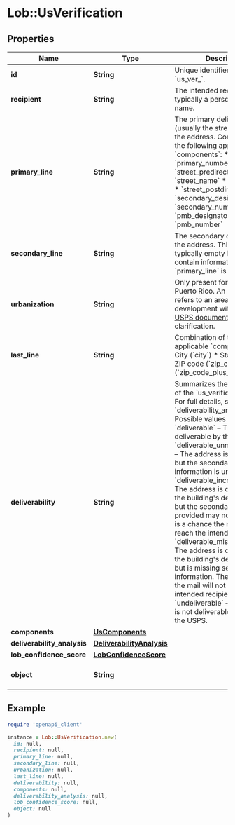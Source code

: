 # Lob::UsVerification

## Properties

| Name | Type | Description | Notes |
| ---- | ---- | ----------- | ----- |
| **id** | **String** | Unique identifier prefixed with &#x60;us_ver_&#x60;. | [optional] |
| **recipient** | **String** | The intended recipient, typically a person&#39;s or firm&#39;s name. | [optional] |
| **primary_line** | **String** | The primary delivery line (usually the street address) of the address. Combination of the following applicable &#x60;components&#x60;: * &#x60;primary_number&#x60; * &#x60;street_predirection&#x60; * &#x60;street_name&#x60; * &#x60;street_suffix&#x60; * &#x60;street_postdirection&#x60; * &#x60;secondary_designator&#x60; * &#x60;secondary_number&#x60; * &#x60;pmb_designator&#x60; * &#x60;pmb_number&#x60;  | [optional] |
| **secondary_line** | **String** | The secondary delivery line of the address. This field is typically empty but may contain information if &#x60;primary_line&#x60; is too long.  | [optional] |
| **urbanization** | **String** | Only present for addresses in Puerto Rico. An urbanization refers to an area, sector, or development within a city. See [USPS documentation](https://pe.usps.com/text/pub28/28api_008.htm#:~:text&#x3D;I51.,-4%20Urbanizations&amp;text&#x3D;In%20Puerto%20Rico%2C%20identical%20street,placed%20before%20the%20urbanization%20name.) for clarification.  | [optional] |
| **last_line** | **String** | Combination of the following applicable &#x60;components&#x60;: * City (&#x60;city&#x60;) * State (&#x60;state&#x60;) * ZIP code (&#x60;zip_code&#x60;) * ZIP+4 (&#x60;zip_code_plus_4&#x60;)  | [optional] |
| **deliverability** | **String** | Summarizes the deliverability of the &#x60;us_verification&#x60; object. For full details, see the &#x60;deliverability_analysis&#x60; field. Possible values are: * &#x60;deliverable&#x60; – The address is deliverable by the USPS. * &#x60;deliverable_unnecessary_unit&#x60; – The address is deliverable, but the secondary unit information is unnecessary. * &#x60;deliverable_incorrect_unit&#x60; – The address is deliverable to the building&#39;s default address but the secondary unit provided may not exist. There is a chance the mail will not reach the intended recipient. * &#x60;deliverable_missing_unit&#x60; – The address is deliverable to the building&#39;s default address but is missing secondary unit information. There is a chance the mail will not reach the intended recipient. * &#x60;undeliverable&#x60; – The address is not deliverable according to the USPS.  | [optional] |
| **components** | [**UsComponents**](UsComponents.md) |  | [optional] |
| **deliverability_analysis** | [**DeliverabilityAnalysis**](DeliverabilityAnalysis.md) |  | [optional] |
| **lob_confidence_score** | [**LobConfidenceScore**](LobConfidenceScore.md) |  | [optional] |
| **object** | **String** |  | [optional][default to &#39;us_verification&#39;] |

## Example

```ruby
require 'openapi_client'

instance = Lob::UsVerification.new(
  id: null,
  recipient: null,
  primary_line: null,
  secondary_line: null,
  urbanization: null,
  last_line: null,
  deliverability: null,
  components: null,
  deliverability_analysis: null,
  lob_confidence_score: null,
  object: null
)
```

